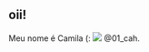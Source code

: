 ## oii! 
Meu nome é Camila (:
![](https://media.tenor.com/HOrr2TIacz0AAAAM/macaquinha-indo-pra-escola.gif)
@01_cah.
